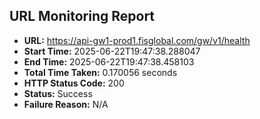 ## URL Monitoring Report

- **URL:** https://api-gw1-prod1.fisglobal.com/gw/v1/health
- **Start Time:** 2025-06-22T19:47:38.288047
- **End Time:** 2025-06-22T19:47:38.458103
- **Total Time Taken:** 0.170056 seconds
- **HTTP Status Code:** 200
- **Status:** Success
- **Failure Reason:** N/A
